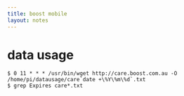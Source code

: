 ```yaml
---
title: boost mobile
layout: notes
---
```


# data usage

``` shell
$ 0 11 * * * /usr/bin/wget http://care.boost.com.au -O /home/pi/datausage/care`date +\%Y\%m\%d`.txt
$ grep Expires care*.txt
```
